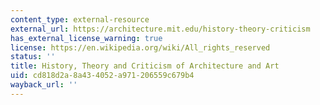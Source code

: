 ```yaml
---
content_type: external-resource
external_url: https://architecture.mit.edu/history-theory-criticism
has_external_license_warning: true
license: https://en.wikipedia.org/wiki/All_rights_reserved
status: ''
title: History, Theory and Criticism of Architecture and Art
uid: cd818d2a-8a43-4052-a971-206559c679b4
wayback_url: ''
---
```

